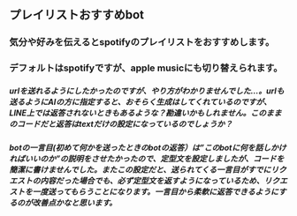## プレイリストおすすめbot
### 気分や好みを伝えるとspotifyのプレイリストをおすすめします。
### デフォルトはspotifyですが、apple musicにも切り替えられます。

##### urlを送れるようにしたかったのですが、やり方がわかりませんでした…。urlも送るようにAIの方に指定すると、おそらく生成はしてくれているのですが、LINE上では返答されないときもあるような？勘違いかもしれません。このままのコードだと返答はtextだけの設定になっているのでしょうか？
##### botの一言目(初めて何かを送ったときのbotの返答）は”このbotに何を話しかければいいのか”の説明をさせたかったので、定型文を設定しましたが、コードを簡潔に書けませんでした。またこの設定だと、送られてくる一言目がすでにリクエストの内容だった場合でも、必ず定型文を返すようになっているため、リクエストを一度送ってもらうことになります。一言目から柔軟に返答できるようにするのが改善点かなと思います。
